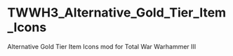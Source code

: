 # TWWH3_Alternative_Gold_Tier_Item_Icons
Alternative Gold Tier Item Icons mod for Total War Warhammer III
